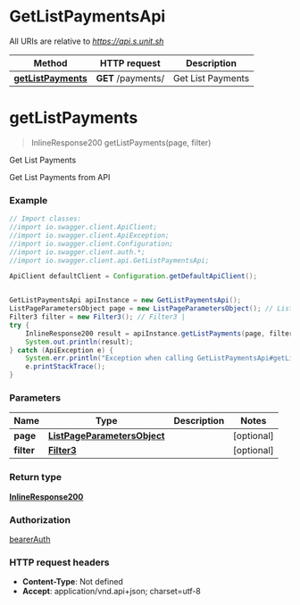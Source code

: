 # GetListPaymentsApi

All URIs are relative to *https://api.s.unit.sh*

Method | HTTP request | Description
------------- | ------------- | -------------
[**getListPayments**](GetListPaymentsApi.md#getListPayments) | **GET** /payments/ | Get List Payments

<a name="getListPayments"></a>
# **getListPayments**
> InlineResponse200 getListPayments(page, filter)

Get List Payments

Get List Payments from API 

### Example
```java
// Import classes:
//import io.swagger.client.ApiClient;
//import io.swagger.client.ApiException;
//import io.swagger.client.Configuration;
//import io.swagger.client.auth.*;
//import io.swagger.client.api.GetListPaymentsApi;

ApiClient defaultClient = Configuration.getDefaultApiClient();


GetListPaymentsApi apiInstance = new GetListPaymentsApi();
ListPageParametersObject page = new ListPageParametersObject(); // ListPageParametersObject | 
Filter3 filter = new Filter3(); // Filter3 | 
try {
    InlineResponse200 result = apiInstance.getListPayments(page, filter);
    System.out.println(result);
} catch (ApiException e) {
    System.err.println("Exception when calling GetListPaymentsApi#getListPayments");
    e.printStackTrace();
}
```

### Parameters

Name | Type | Description  | Notes
------------- | ------------- | ------------- | -------------
 **page** | [**ListPageParametersObject**](.md)|  | [optional]
 **filter** | [**Filter3**](.md)|  | [optional]

### Return type

[**InlineResponse200**](InlineResponse200.md)

### Authorization

[bearerAuth](../README.md#bearerAuth)

### HTTP request headers

 - **Content-Type**: Not defined
 - **Accept**: application/vnd.api+json; charset=utf-8


